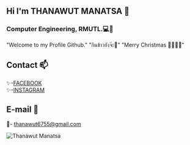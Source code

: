 ## Hi I'm THANAWUT MANATSA  👋
### Computer Engineering, RMUTL.💻💖
"Welcome to my Profile Github."
"กินข้าวยังจ๊ะ🍛"
"Merry Christmas 🎅🎄🎁🔔"

## Contact 📫
✨-[FACEBOOK](https://www.facebook.com/thnmnss "Thanawut Manatsa")<br>
✨-[INSTAGRAM](https://www.instagram.com/thnmns/ "thnmns")<br>

## E-mail 📧
📧- thanawut6755@gmail.com

![Thanawut Manatsa](https://www.facebook.com/messenger_media/?attachment_id=585000743389813&message_id=mid.%24cAAAAA3HS3FGK-Z-hnWEyFpQARhLi&thread_id=100013637617744)

<!--
**thanawut22/thanawut22** is a ✨ _special_ ✨ repository because its `README.md` (this file) appears on your GitHub profile.

Here are some ideas to get you started:

- 🔭 I’m currently working on ...
- 🌱 I’m currently learning ...
- 👯 I’m looking to collaborate on ...
- 🤔 I’m looking for help with ...
- 💬 Ask me about ...
- 📫 How to reach me: ...
- 😄 Pronouns: ...
- ⚡ Fun fact: ...
-->
